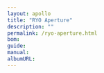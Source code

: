 ```yaml
---
layout: apollo
title: "RYO Aperture"
description: ""
permalink: /ryo-aperture.html
bom: 
guide: 
manual: 
albumURL:
---
```

